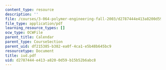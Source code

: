 ```yaml
---
content_type: resource
description: ''
file: /courses/3-064-polymer-engineering-fall-2003/d2787444e413a8200d59b15b52b6abc8_iud.pdf
file_type: application/pdf
learning_resource_types: []
ocw_type: OCWFile
parent_title: Calendar
parent_type: CourseSection
parent_uid: df215385-b382-ea0f-4ca1-e5b48b645bc9
resourcetype: Document
title: iud.pdf
uid: d2787444-e413-a820-0d59-b15b52b6abc8
---
```

